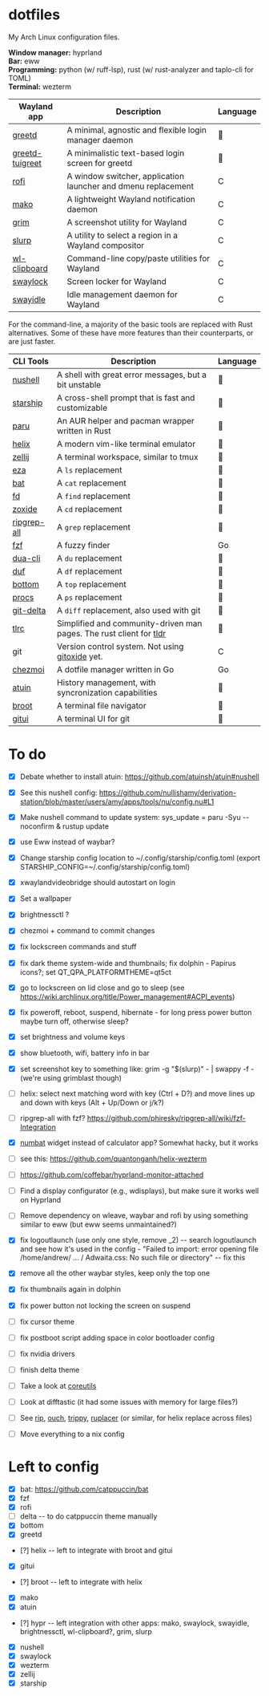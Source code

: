 # dotfiles

My Arch Linux configuration files.

__Window manager:__ hyprland<br>
__Bar:__ eww<br>
__Programming:__ python (w/ ruff-lsp), rust (w/ rust-analyzer and taplo-cli for TOML)<br>
__Terminal:__ wezterm<br>

| __Wayland app__                                         | __Description__                                               | Language |
|---------------------------------------------------------|---------------------------------------------------------------|----------|
| [greetd](https://git.sr.ht/~kennylevinsen/greetd)       | A minimal, agnostic and flexible login manager daemon         | 🦀       |
| [greetd-tuigreet](https://github.com/apognu/tuigreet)   | A minimalistic text-based login screen for greetd             | 🦀       |
| [rofi](https://github.com/davatorium/rofi)              | A window switcher, application launcher and dmenu replacement | C        |
| [mako](https://github.com/emersion/mako)                | A lightweight Wayland notification daemon                     | C        |
| [grim](https://sr.ht/~emersion/grim/)                   | A screenshot utility for Wayland                              | C        |
| [slurp](https://github.com/emersion/slurp)              | A utility to select a region in a Wayland compositor          | C        |
| [wl-clipboard](https://github.com/bugaevc/wl-clipboard) | Command-line copy/paste utilities for Wayland                 | C        |
| [swaylock](https://github.com/swaywm/swaylock)          | Screen locker for Wayland                                     | C        |
| [swayidle](https://github.com/swaywm/swayidle)          | Idle management daemon for Wayland                            | C        |

For the command-line, a majority of the basic tools are replaced with Rust alternatives. Some of these have more features than their counterparts, or are just faster. 

| __CLI Tools__                                          | __Description__                                                                                           | Language |
|--------------------------------------------------------|-----------------------------------------------------------------------------------------------------------|----------|
| [nushell](https://github.com/nushell/nushell)          | A shell with great error messages, but a bit unstable                                                     | 🦀       |
| [starship](https://github.com/starship/starship)       | A cross-shell prompt that is fast and customizable                                                        | 🦀       |
| [paru](https://github.com/Morganamilo/paru)            | An AUR helper and pacman wrapper written in Rust                                                          | 🦀       |
| [helix](https://github.com/helix-editor/helix)         | A modern vim-like terminal emulator                                                                       | 🦀       |
| [zellij](https://github.com/zellij-org/zellij)         | A terminal workspace, similar to tmux                                                                     | 🦀       |
| [eza](https://github.com/eza-community/eza)            | A `ls` replacement                                                                                        | 🦀       |
| [bat](https://github.com/sharkdp/bat)                  | A `cat` replacement                                                                                       | 🦀       |
| [fd](https://github.com/sharkdp/fd)                    | A `find` replacement                                                                                      | 🦀       |
| [zoxide](https://github.com/ajeetdsouza/zoxide)        | A `cd` replacement                                                                                        | 🦀       |
| [ripgrep-all](https://github.com/phiresky/ripgrep-all) | A `grep` replacement                                                                                      | 🦀       |
| [fzf](https://github.com/junegunn/fzf)                 | A fuzzy finder                                                                                            | Go       |
| [dua-cli](https://github.com/Byron/dua-cli)            | A `du` replacement                                                                                        | 🦀       |
| [duf](https://github.com/muesli/duf)                   | A `df` replacement                                                                                        | 🦀       |
| [bottom](https://github.com/ClementTsang/bottom)       | A `top` replacement                                                                                       | 🦀       |
| [procs](https://github.com/dalance/procs)              | A `ps` replacement                                                                                        | 🦀       |
| [git-delta](https://github.com/dandavison/delta)       | A `diff` replacement, also used with git                                                                  | 🦀       |
| [tlrc](https://github.com/tldr-pages/tlrc)             | Simplified and community-driven man pages. The rust client for [tldr](https://github.com/tldr-pages/tldr) | 🦀       |
| git                                                    | Version control system. Not using [gitoxide](https://github.com/Byron/gitoxide) yet.                      | C        |
| [chezmoi](https://github.com/twpayne/chezmoi)          | A dotfile manager written in Go                                                                           | Go       |
| [atuin](https://github.com/atuinsh/atuin)              | History management, with syncronization capabilities                                                      | 🦀       |
| [broot](https://github.com/Canop/broot)                | A terminal file navigator                                                                                 | 🦀       |
| [gitui](https://github.com/extrawurst/gitui)           | A terminal UI for git                                                                                     | 🦀       |


# To do
* [x] Debate whether to install atuin: https://github.com/atuinsh/atuin#nushell
* [x] See this nushell config: https://github.com/nullishamy/derivation-station/blob/master/users/amy/apps/tools/nu/config.nu#L1
* [x] Make nushell command to update system: sys_update = paru -Syu --noconfirm & rustup update
* [x] use Eww instead of waybar?
* [x] Change starship config location to ~/.config/starship/config.toml (export STARSHIP_CONFIG=~/.config/starship/config.toml)
* [x] xwaylandvideobridge should autostart on login
* [x] Set a wallpaper
* [x] brightnessctl ?
* [x] chezmoi + command to commit changes
* [x] fix lockscreen commands and stuff
* [x] fix dark theme system-wide and thumbnails; fix dolphin - Papirus icons?; set QT_QPA_PLATFORMTHEME=qt5ct
* [x] go to lockscreen on lid close and go to sleep (see https://wiki.archlinux.org/title/Power_management#ACPI_events)
* [x] fix poweroff, reboot, suspend, hibernate - for long press power button maybe turn off, otherwise sleep?
* [x] set brightness and volume keys
* [x] show bluetooth, wifi, battery info in bar
* [x] set screenshot key to something like: grim -g "$(slurp)" - | swappy -f - (we're using grimblast though)
* [ ] helix: select next matching word with key (Ctrl + D?) and move lines up and down with keys (Alt + Up/Down or j/k?)
* [ ] ripgrep-all with fzf? https://github.com/phiresky/ripgrep-all/wiki/fzf-Integration
* [x] [numbat](https://github.com/sharkdp/numbat) widget instead of calculator app? Somewhat hacky, but it works
* [ ] see this: https://github.com/quantonganh/helix-wezterm
* [ ] https://github.com/coffebar/hyprland-monitor-attached
* [ ] Find a display configurator (e.g., wdisplays), but make sure it works well on Hyprland
* [ ] Remove dependency on wleave, waybar and rofi by using something similar to eww (but eww seems unmaintained?)
* [x] fix logoutlaunch (use only one style, remove _2) -- search logoutlaunch and see how it's used in the config
       - "Failed to import: error opening file /home/andrew/ ... / Adwaita.css: No such file or directory" -- fix this 
* [x] remove all the other waybar styles, keep only the top one
* [x] fix thumbnails again in dolphin
* [x] fix power button not locking the screen on suspend
* [ ] fix cursor theme

* [ ] fix postboot script adding space in color bootloader config
* [ ] fix nvidia drivers
* [ ] finish delta theme

* [ ] Take a look at [coreutils](https://github.com/uutils/coreutils)
* [ ] Look at difftastic (it had some issues with memory for large files?)
* [ ] See [rip](https://github.com/nivekuil/rip), [ouch](https://github.com/ouch-org/ouch), [trippy](https://github.com/fujiapple852/trippy), [ruplacer](https://github.com/your-tools/ruplacer) (or similar, for helix replace across files)
* [ ] Move everything to a nix config

# Left to config
* [x] bat: https://github.com/catppuccin/bat
* [x] fzf
* [x] rofi
* [ ] delta -- to do catppuccin theme manually
* [x] bottom
* [x] greetd
* [?] helix -- left to integrate with broot and gitui
* [x] gitui
* [?] broot -- left to integrate with helix
* [x] mako
* [x] atuin
* [?] hypr -- left integration with other apps: mako, swaylock, swayidle, brightnessctl, wl-clipboard?, grim, slurp
* [x] nushell
* [x] swaylock
* [x] wezterm
* [x] zellij
* [x] starship
